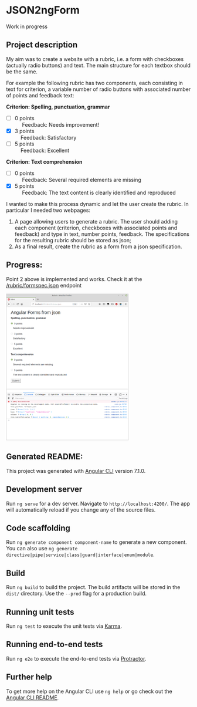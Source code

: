 # JSON2ngForm

Work in progress

## Project description
My aim was to create a website with a rubric, i.e. a form with checkboxes (actually radio buttons) and text. The main structure for each textbox should be the same. 

For example the following rubric has two components, each consisting in text for criterion, a variable number of radio buttons with associated number of points and feedback text: 

**Criterion: Spelling, punctuation, grammar**
- [ ] 0 points  
&nbsp;&nbsp;&nbsp;&nbsp; Feedback: Needs improvement!
- [x] 3 points  
&nbsp;&nbsp;&nbsp;&nbsp;Feedback: Satisfactory
- [ ] 5 points  
&nbsp;&nbsp;&nbsp;&nbsp;Feedback: Excellent

**Criterion: Text comprehension**
- [ ] 0 points  
&nbsp;&nbsp;&nbsp;&nbsp; Feedback: Several required elements are missing
- [x] 5 points   
&nbsp;&nbsp;&nbsp;&nbsp; Feedback: The text content is clearly identified and reproduced

I wanted to make this process dynamic and let the user create the rubric. In particular I needed two webpages: 
1. A page allowing users to generate a rubric. The user should adding each component (criterion, checkboxes with associated points and feedback) and type in text, number points, feedback. The specifications for the resulting rubric should be stored as json;
2. As a final result, create the rubric as a form from a json specification.

## Progress:
Point 2 above is implemented and works. Check it at the [/rubric/formspec.json](http://localhost:4200/rubric/formspec.json) endpoint


<a href="url"><img src="https://github.com/aless80/JSON2ngForm/blob/master/img/02_rubric.png" height="400" ></a>






## Generated README:
This project was generated with [Angular CLI](https://github.com/angular/angular-cli) version 7.1.0.

## Development server

Run `ng serve` for a dev server. Navigate to `http://localhost:4200/`. The app will automatically reload if you change any of the source files.

## Code scaffolding

Run `ng generate component component-name` to generate a new component. You can also use `ng generate directive|pipe|service|class|guard|interface|enum|module`.

## Build

Run `ng build` to build the project. The build artifacts will be stored in the `dist/` directory. Use the `--prod` flag for a production build.

## Running unit tests

Run `ng test` to execute the unit tests via [Karma](https://karma-runner.github.io).

## Running end-to-end tests

Run `ng e2e` to execute the end-to-end tests via [Protractor](http://www.protractortest.org/).

## Further help

To get more help on the Angular CLI use `ng help` or go check out the [Angular CLI README](https://github.com/angular/angular-cli/blob/master/README.md).
